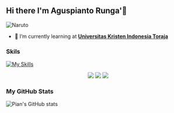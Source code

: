   ## Hi there I'm Aguspianto Runga'👋
  <!-- ![Profile](img/github-header-image.png) -->
  
  ![Naruto](https://media1.giphy.com/media/v1.Y2lkPTc5MGI3NjExNnpsNmxsOWJtbDB4eHZhNHQ1MHRrNTQzaXNpNnY4N3l0Z3J2bDB5byZlcD12MV9pbnRlcm5hbF9naWZfYnlfaWQmY3Q9Zw/JRlqKEzTDKci5JPcaL/giphy.gif)
  
  - 🌱 I’m currently learning at [**Universitas Kristen Indonesia Toraja**](https://ukitoraja.ac.id/)
  
  ### Skils
  [![My Skills](https://skillicons.dev/icons?i=html,css,bootstrap,figma,py,vscode,php,postman,laravel,github,&theme=light&perline=4)](https://skillicons.dev)
<!--  <p align="center">
    <a href="https://skillicons.dev">
      <img src="https://skillicons.dev/icons?i=html,css,bootstrap,figma,py,vscode,php,postman,laravel,github" />
    </a>
  </p> -->
  
  <p align="center">
    <img src="https://img.shields.io/badge/Codeigniter-EF4223?style=for-the-badge&logo=codeigniter&logoColor=white" />
    <img src="https://img.shields.io/badge/Laragon-0E83CD?style=for-the-badge&logo=Laragon&logoColor=white" />
    <img src="https://img.shields.io/badge/Xampp-F37623?style=for-the-badge&logo=xampp&logoColor=white" />
  </p>
  
  ### My GitHub Stats
  ![Pian's GitHub stats](https://github-readme-stats.vercel.app/api?username=Aguspianto-runga&show_icons=true&theme=radical)
  <!--
  **Aguspianto-runga/Aguspianto-runga** is a ✨ _special_ ✨ repository because its `README.md` (this file) appears on your GitHub profile.
  
  Here are some ideas to get you started:
  
  - 🔭 I’m currently working on ...
  - 🌱 I’m currently learning ...
  - 👯 I’m looking to collaborate on ...
  - 🤔 I’m looking for help with ...
  - 💬 Ask me about ...
  - 📫 How to reach me: ...
  - 😄 Pronouns: ...
  - ⚡ Fun fact: ...
  -->

